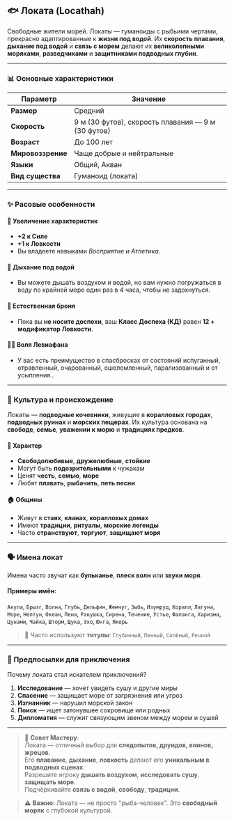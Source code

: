 ## 🐟 Локата (Locathah)

Свободные жители морей. Локаты — гуманоиды с рыбьими чертами, прекрасно адаптированные к **жизни под водой**. Их **скорость плавания**, **дыхание под водой** и **связь с морем** делают их **великолепными моряками**, **разведчиками** и **защитниками подводных глубин**.

---

### 📊 Основные характеристики

| Параметр | Значение |
|---------|--------|
| **Размер** | Средний |
| **Скорость** | 9 м (30 футов), скорость плавания — 9 м (30 футов) |
| **Возраст** | До 100 лет |
| **Мировоззрение** | Чаще добрые и нейтральные |
| **Языки** | Общий, Акван |
| **Вид существа** | Гуманоид (локата) |

---

### ✨ Расовые особенности

#### 🧬 Увеличение характеристик
- **+2 к Силе**
- **+1 к Ловкости**
- Вы владеете навыками *Восприятие и Атлетика.*

#### 🌊 Дыхание под водой
- Вы можете дышать воздухом и водой, но вам нужно погружаться в воду по крайней мере один раз в 4 часа, чтобы не задохнуться.

#### 🧠 Естественная броня
- Пока вы **не носите доспехи**, ваш **Класс Доспеха (КД)** равен **12 + модификатор Ловкости**.

#### 🧜‍♀️ Воля Левиафана
- У вас есть преимущество в спасбросках от состояний испуганный, отравленный, очарованный, ошеломленный, парализованный и от усыпления..

---

### 🌊 Культура и происхождение

Локаты — **подводные кочевники**, живущие в **коралловых городах**, **подводных руинах** и **морских пещерах**. Их культура основана на **свободе**, **семье**, **уважении к морю** и **традициях предков**.

#### 🧠 Характер
- **Свободолюбивые**, **дружелюбные**, **стойкие**
- Могут быть **подозрительными** к чужакам
- Ценят **честь**, **семью**, **море**
- Любят **плавать**, **рыбачить**, **петь песни**

#### 🏠 Общины
- Живут в **стаях**, **кланах**, **коралловых домах**
- Имеют **традиции**, **ритуалы**, **морские легенды**
- Часто **странствуют**, **торгуют**, **защищают моря**

---

### 🗣️ Имена локат

Имена часто звучат как **бульканье**, **плеск волн** или **звуки моря**.

#### Примеры имён:
`Акула`, `Брызг`, `Волна`, `Глубь`, `Дельфин`, `Жемчуг`, `Зыбь`, `Изумруд`, `Коралл`, `Лагуна`, `Море`, `Нептун`, `Океан`, `Пена`, `Ракушка`, `Сирена`, `Течение`, `Устье`, `Фаланга`, `Харизма`, `Цунами`, `Чайка`, `Шторм`, `Щука`, `Эхо`, `Юнга`, `Якорь`

> 📌 Часто используют **титулы**: `Глубинный`, `Пенный`, `Солёный`, `Речной`

---

### 🎯 Предпосылки для приключения

Почему локата стал искателем приключений?

1. **Исследование** — хочет увидеть сушу и другие миры
2. **Спасение** — защищает море от загрязнения или угроз
3. **Изгнанник** — нарушил морской закон
4. **Поиск** — ищет затонувшее сокровище или родных
5. **Дипломатия** — служит связующим звеном между морем и сушей

---

> 📌 **Совет Мастеру**:  
> Локата — отличный выбор для **следопытов, друидов, воинов, жрецов**.  
> Его **плавание**, **дыхание**, **ловкость** делают его **уникальным в подводных сценах**.  
> Разрешите игроку **дышать воздухом**, **исследовать сушу**, **защищать море**.  
> Подчёркивайте **связь с водой**, **свободу**, **традиции**.

> ⚠️ **Важно**: Локата — не просто "рыба-человек". Это **свободный моряк** с глубокой культурой.
